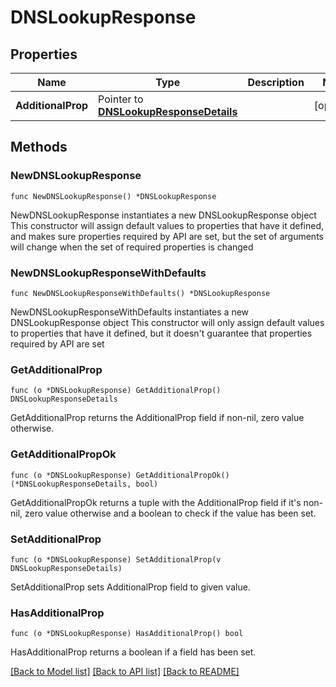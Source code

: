 # DNSLookupResponse

## Properties

Name | Type | Description | Notes
------------ | ------------- | ------------- | -------------
**AdditionalProp** | Pointer to [**DNSLookupResponseDetails**](DNSLookupResponseDetails.md) |  | [optional] 

## Methods

### NewDNSLookupResponse

`func NewDNSLookupResponse() *DNSLookupResponse`

NewDNSLookupResponse instantiates a new DNSLookupResponse object
This constructor will assign default values to properties that have it defined,
and makes sure properties required by API are set, but the set of arguments
will change when the set of required properties is changed

### NewDNSLookupResponseWithDefaults

`func NewDNSLookupResponseWithDefaults() *DNSLookupResponse`

NewDNSLookupResponseWithDefaults instantiates a new DNSLookupResponse object
This constructor will only assign default values to properties that have it defined,
but it doesn't guarantee that properties required by API are set

### GetAdditionalProp

`func (o *DNSLookupResponse) GetAdditionalProp() DNSLookupResponseDetails`

GetAdditionalProp returns the AdditionalProp field if non-nil, zero value otherwise.

### GetAdditionalPropOk

`func (o *DNSLookupResponse) GetAdditionalPropOk() (*DNSLookupResponseDetails, bool)`

GetAdditionalPropOk returns a tuple with the AdditionalProp field if it's non-nil, zero value otherwise
and a boolean to check if the value has been set.

### SetAdditionalProp

`func (o *DNSLookupResponse) SetAdditionalProp(v DNSLookupResponseDetails)`

SetAdditionalProp sets AdditionalProp field to given value.

### HasAdditionalProp

`func (o *DNSLookupResponse) HasAdditionalProp() bool`

HasAdditionalProp returns a boolean if a field has been set.


[[Back to Model list]](../README.md#documentation-for-models) [[Back to API list]](../README.md#documentation-for-api-endpoints) [[Back to README]](../README.md)


